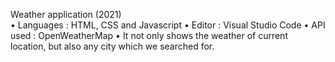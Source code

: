 Weather application                                                                                                     (2021)                                                                                        
•	Languages                 : HTML, CSS and Javascript
•	Editor                         : Visual Studio Code
•	API used                     : OpenWeatherMap 
•	It not only shows the weather of current location, but also any city which we searched for.
